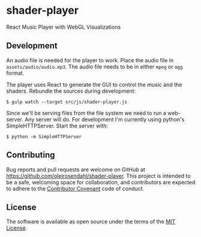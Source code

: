 # shader-player

React Music Player with WebGL Visualizations

## Development

An audio file is needed for the player to work. Place the audio file in `assets/audio/audio.mp3`. The audio file needs to be in either `mpeg` or `ogg` format.

The player uses React to generate the GUI to control the music and the
shaders. Rebundle the sources during development:

    $ gulp watch --target src/js/shader-player.js

Since we'll be serving files from the file system we need to run a
web-server. Any server will do. For development I'm currently using
python's SimpleHTTPServer. Start the server with:

    $ python -m SimpleHTTPServer

## Contributing

Bug reports and pull requests are welcome on GitHub at https://github.com/olejrosendahl/shader-player. This project is intended to be a safe, welcoming space for collaboration, and contributors are expected to adhere to the [Contributor Covenant](contributor-covenant.org) code of conduct.

## License

The software is available as open source under the terms of the [MIT License](http://opensource.org/licenses/MIT).

